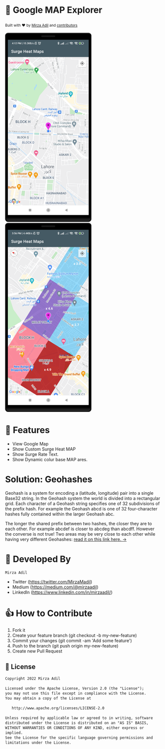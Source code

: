 # 🔎 Google MAP Explorer

<div>
  <sub>Built with ❤︎ by
  <a href="https://twitter.com/MirzaMadil">Mirza Adil</a> and
  <a href="https://github.com/mirzaadil/Surge-Pricing-HeatMap">
    contributors
  </a>
</div>
<br/>

<div>
  <img src="https://github.com/mirzaadil/Surge-Pricing-HeatMap/blob/master/screens/map.png" width="280px" />
</div>
<div>
  <img src="https://github.com/mirzaadil/Surge-Pricing-HeatMap/blob/master/screens/map_surge.png" width="280px" />
</div>


# 🎯 Features

* View Google Map
* Show Custom Surge Heat MAP
* Show Surge Rate Text.
* Show Dynamic colur base MAP ares.

# Solution: Geohashes

Geohash is a system for encoding a (latitude, longitude) pair into a single Base32 string. In the Geohash system the world is divided into a rectangular grid. Each character of a Geohash string specifies one of 32 subdivisions of the prefix hash. For example the Geohash abcd is one of 32 four-character hashes fully contained within the larger Geohash abc.

The longer the shared prefix between two hashes, the closer they are to each other. For example abcdef is closer to abcdeg than abcdff. However the converse is not true! Two areas may be very close to each other while having very different Geohashes:
<a href="https://firebase.google.com/docs/firestore/solutions/geoqueries">read it on this link here. →</a>

👨 Developed By
============
```
Mirza Adil
```
- Twitter (https://twitter.com/MirzaMadil)
- Medium (https://medium.com/@mirzaadil)
- LinkedIn (https://www.linkedin.com/in/mirzaadil/)

# 👍 How to Contribute
1. Fork it
2. Create your feature branch (git checkout -b my-new-feature)
3. Commit your changes (git commit -am 'Add some feature')
4. Push to the branch (git push origin my-new-feature)
5. Create new Pull Request

## 📃 License

```
Copyright 2022 Mirza Adil

Licensed under the Apache License, Version 2.0 (the "License");
you may not use this file except in compliance with the License.
You may obtain a copy of the License at

   http://www.apache.org/licenses/LICENSE-2.0

Unless required by applicable law or agreed to in writing, software
distributed under the License is distributed on an "AS IS" BASIS,
WITHOUT WARRANTIES OR CONDITIONS OF ANY KIND, either express or implied.
See the License for the specific language governing permissions and
limitations under the License.
```
